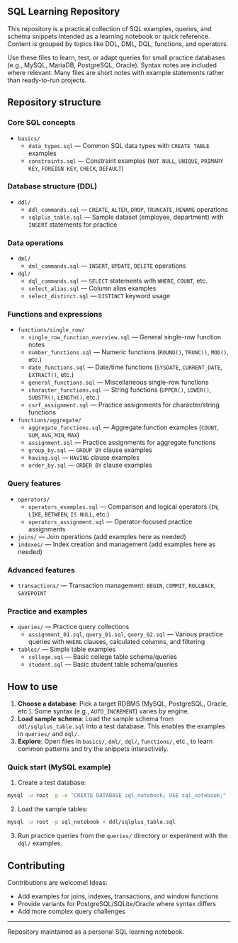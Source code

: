 ## SQL Learning Repository

This repository is a practical collection of SQL examples, queries, and schema snippets intended as a learning notebook or quick reference. Content is grouped by topics like DDL, DML, DQL, functions, and operators.

Use these files to learn, test, or adapt queries for small practice databases (e.g., MySQL, MariaDB, PostgreSQL, Oracle). Syntax notes are included where relevant. Many files are short notes with example statements rather than ready-to-run projects.

## Repository structure

### Core SQL concepts
- `basics/`
  - `data_types.sql` — Common SQL data types with `CREATE TABLE` examples
  - `constraints.sql` — Constraint examples (`NOT NULL`, `UNIQUE`, `PRIMARY KEY`, `FOREIGN KEY`, `CHECK`, `DEFAULT`)

### Database structure (DDL)
- `ddl/`
  - `ddl_commands.sql` — `CREATE`, `ALTER`, `DROP`, `TRUNCATE`, `RENAME` operations
  - `sqlplus_table.sql` — Sample dataset (employee, department) with `INSERT` statements for practice

### Data operations
- `dml/`
  - `dml_commands.sql` — `INSERT`, `UPDATE`, `DELETE` operations
- `dql/`
  - `dql_commands.sql` — `SELECT` statements with `WHERE`, `COUNT`, etc.
  - `select_alias.sql` — Column alias examples
  - `select_distinct.sql` — `DISTINCT` keyword usage

### Functions and expressions
- `functions/single_row/`
  - `single_row_function_overview.sql` — General single-row function notes
  - `number_functions.sql` — Numeric functions (`ROUND()`, `TRUNC()`, `MOD()`, etc.)
  - `date_functions.sql` — Date/time functions (`SYSDATE`, `CURRENT_DATE`, `EXTRACT()`, etc.)
  - `general_functions.sql` — Miscellaneous single-row functions
  - `character_functions.sql` — String functions (`UPPER()`, `LOWER()`, `SUBSTR()`, `LENGTH()`, etc.)
  - `csrf_assignment.sql` — Practice assignments for character/string functions
- `functions/aggregate/`
  - `aggregate_functions.sql` — Aggregate function examples (`COUNT`, `SUM`, `AVG`, `MIN`, `MAX`)
  - `assignment.sql` — Practice assignments for aggregate functions
  - `group_by.sql` — `GROUP BY` clause examples
  - `having.sql` — `HAVING` clause examples
  - `order_by.sql` — `ORDER BY` clause examples

### Query features
- `operators/`
  - `operators_examples.sql` — Comparison and logical operators (`IN`, `LIKE`, `BETWEEN`, `IS NULL`, etc.)
  - `operators_assignment.sql` — Operator-focused practice assignments
- `joins/` — Join operations (add examples here as needed)
- `indexes/` — Index creation and management (add examples here as needed)

### Advanced features
- `transactions/` — Transaction management: `BEGIN`, `COMMIT`, `ROLLBACK`, `SAVEPOINT`

### Practice and examples
- `queries/` — Practice query collections
  - `assignment_01.sql`, `query_01.sql`, `query_02.sql` — Various practice queries with `WHERE` clauses, calculated columns, and filtering
- `tables/` — Simple table examples
  - `college.sql` — Basic college table schema/queries
  - `student.sql` — Basic student table schema/queries

## How to use

1. **Choose a database**: Pick a target RDBMS (MySQL, PostgreSQL, Oracle, etc.). Some syntax (e.g., `AUTO_INCREMENT`) varies by engine.
2. **Load sample schema**: Load the sample schema from `ddl/sqlplus_table.sql` into a test database. This enables the examples in `queries/` and `dql/`.
3. **Explore**: Open files in `basics/`, `dml/`, `dql/`, `functions/`, etc., to learn common patterns and try the snippets interactively.

### Quick start (MySQL example)

1. Create a test database:
```bash
mysql -u root -p -e "CREATE DATABASE sql_notebook; USE sql_notebook;"
```
2. Load the sample tables:
```bash
mysql -u root -p sql_notebook < ddl/sqlplus_table.sql
```
3. Run practice queries from the `queries/` directory or experiment with the `dql/` examples.

## Contributing

Contributions are welcome! Ideas:
- Add examples for joins, indexes, transactions, and window functions
- Provide variants for PostgreSQL/SQLite/Oracle where syntax differs
- Add more complex query challenges

---

Repository maintained as a personal SQL learning notebook.
